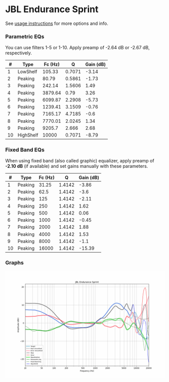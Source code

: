 # JBL Endurance Sprint
See [usage instructions](https://github.com/jaakkopasanen/AutoEq#usage) for more options and info.

### Parametric EQs
You can use filters 1-5 or 1-10. Apply preamp of -2.64 dB or -2.67 dB, respectively.

|   # | Type      |   Fc (Hz) |      Q |   Gain (dB) |
|-----|-----------|-----------|--------|-------------|
|   1 | LowShelf  |    105.33 | 0.7071 |       -3.14 |
|   2 | Peaking   |     80.79 | 0.5861 |       -1.73 |
|   3 | Peaking   |    242.14 | 1.5606 |        1.49 |
|   4 | Peaking   |   3879.64 | 0.79   |        3.26 |
|   5 | Peaking   |   6099.87 | 2.2908 |       -5.73 |
|   6 | Peaking   |   1239.41 | 3.1509 |       -0.76 |
|   7 | Peaking   |   7165.17 | 4.7185 |       -0.6  |
|   8 | Peaking   |   7770.01 | 2.0245 |        1.34 |
|   9 | Peaking   |   9205.7  | 2.666  |        2.68 |
|  10 | HighShelf |  10000    | 0.7071 |       -8.79 |

### Fixed Band EQs
When using fixed band (also called graphic) equalizer, apply preamp of **-2.10 dB** (if available) and set gains manually with these parameters.

|   # | Type    |   Fc (Hz) |      Q |   Gain (dB) |
|-----|---------|-----------|--------|-------------|
|   1 | Peaking |     31.25 | 1.4142 |       -3.86 |
|   2 | Peaking |     62.5  | 1.4142 |       -3.6  |
|   3 | Peaking |    125    | 1.4142 |       -2.11 |
|   4 | Peaking |    250    | 1.4142 |        1.62 |
|   5 | Peaking |    500    | 1.4142 |        0.06 |
|   6 | Peaking |   1000    | 1.4142 |       -0.45 |
|   7 | Peaking |   2000    | 1.4142 |        1.88 |
|   8 | Peaking |   4000    | 1.4142 |        1.53 |
|   9 | Peaking |   8000    | 1.4142 |       -1.1  |
|  10 | Peaking |  16000    | 1.4142 |      -15.39 |

### Graphs
![](./JBL%20Endurance%20Sprint.png)
